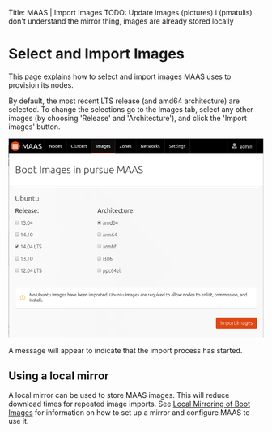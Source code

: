 Title: MAAS | Import Images
TODO: Update images (pictures)
      i (pmatulis) don't understand the mirror thing, images are already stored locally


# Select and Import Images

This page explains how to select and import images MAAS uses to provision its
nodes.

By default, the most recent LTS release (and amd64 architecture) are selected.
To change the selections go to the Images tab, select any other images (by
choosing 'Release' and 'Architecture'), and click the 'Import images' button.

![image](./media/import-images.png)

A message will appear to indicate that the import process has started.


## Using a local mirror

A local mirror can be used to store MAAS images. This will reduce download
times for repeated image imports. See
[Local Mirroring of Boot Images](./sstreams-mirror.html) for information on
how to set up a mirror and configure MAAS to use it.
